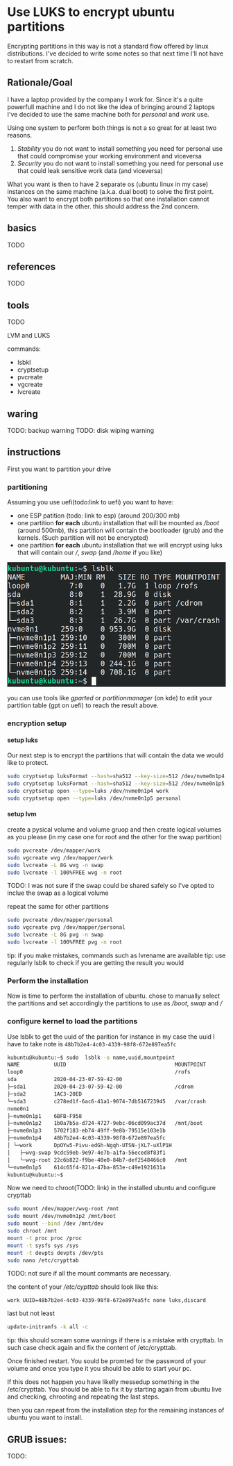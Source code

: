 # Use LUKS to encrypt ubuntu partitions
Encrypting partitions in this way is not a standard flow offered by linux distributions.
I've decided to write some notes so that next time I'll not have to restart from scratch.

## Rationale/Goal
I have a laptop provided by the company I work for. Since it's a quite powerfull machine and I do not like the idea of bringing around 2 laptops I've decided to use the same machine both for *personal* and *work* use.

Using one system to perform both things is not a so great for at least two reasons.
1. *Stability* you do not want to install something you need for personal use that could compromise your working environment and viceversa 
2. *Security* you do not want to install something you need for personal use that could leak sensitive work data (and viceversa) 

What you want is then to have 2 separate os (ubuntu linux in my case) instances on the same machine (a.k.a. dual boot) to solve the first point.
You also want to encrypt both partitions so that one installation cannot temper with data in the other. this should address the 2nd concern.

## basics
TODO

## references
TODO

## tools
TODO

LVM and LUKS

commands:
- lsbkl
- cryptsetup
- pvcreate
- vgcreate
- lvcreate



## waring
TODO: backup warning
TODO: disk wiping warning

## instructions
First you want to partition your drive


### partitioning
Assuming you use uefi(todo:link to uefi) you want to have:
 - one ESP patition (todo: link to esp) (around 200/300 mb)
 - one partition **for each** ubuntu installation that will be mounted as */boot* (around 500mb), this partition will contain the bootloader (grub) and the kernels. (Such partition will not be encrypted) 
 - one partition **for each** ubuntu installation that we will encrypt using luks that will contain our */*, *swap* (and */home* if you like)

![starting point](01_starting_point.png)

you can use tools like *gparted* or *partitionmanager* (on kde) to edit your partition table (gpt on uefi) to reach the result above.

### encryption setup

#### setup luks

Our next step is to encrypt the partitions that will contain the data we would like to protect.

``` bash
sudo cryptsetup luksFormat --hash=sha512 --key-size=512 /dev/nvme0n1p4
sudo cryptsetup luksFormat --hash=sha512 --key-size=512 /dev/nvme0n1p5
sudo cryptsetup open --type=luks /dev/nvme0n1p4 work
sudo cryptsetup open --type=luks /dev/nvme0n1p5 personal
```

#### setup lvm

create a pysical volume and volume gruop and then create logical volumes as you please (in my case one for root and the other for the swap partition)
``` bash
sudo pvcreate /dev/mapper/work 
sudo vgcreate wvg /dev/mapper/work 
sudo lvcreate -L 8G wvg -n swap
sudo lvcreate -l 100%FREE wvg -n root
```
TODO: I was not sure if the swap could be shared safely so I've opted to inclue the swap as a logical volume

repeat the same for other partitions
``` bash
sudo pvcreate /dev/mapper/personal
sudo vgcreate pvg /dev/mapper/personal
sudo lvcreate -L 8G pvg -n swap
sudo lvcreate -l 100%FREE pvg -n root
```
tip: if you make mistakes, commands such as lvrename are available 
tip: use regularly lsblk to check if you are getting the result you would 

### Perform the installation

Now is time to perform the installation of ubuntu. chose to manually select the partitions and set accordingly the partitions to use as */boot*, *swap* and */* 

### configure kernel to load the partitions

Use lsblk to get the uuid of the parition 
for instance in my case the uuid I have to take note is `48b7b2e4-4c03-4339-98f8-672e897ea5fc`

``` bash
kubuntu@kubuntu:~$ sudo  lsblk -o name,uuid,mountpoint
NAME           UUID                                   MOUNTPOINT
loop0                                                 /rofs
sda            2020-04-23-07-59-42-00                 
├─sda1         2020-04-23-07-59-42-00                 /cdrom
├─sda2         1AC3-20ED                              
└─sda3         c278ed1f-6ac6-41a1-9074-7db516723945   /var/crash
nvme0n1                                               
├─nvme0n1p1    6BFB-F958                              
├─nvme0n1p2    1b0a7b5a-d724-4727-9ebc-06cd099ac37d   /mnt/boot
├─nvme0n1p3    5702f183-eb74-49ff-9e8b-79515e103e1b   
├─nvme0n1p4    48b7b2e4-4c03-4339-98f8-672e897ea5fc   
│ └─work       DpOYw5-Pivu-edGh-Ngqh-UTSN-jXL7-uXlP1H 
│   ├─wvg-swap 9cdc59eb-9e97-4e7b-a1fa-56eced8f83f1   
│   └─wvg-root 22c6b822-f9be-40e0-84b7-def2548466c0   /mnt
└─nvme0n1p5    614c65f4-821a-47ba-853e-c49e1921631a   
kubuntu@kubuntu:~$ 
```

Now we need to chroot(TODO: link) in the installed ubuntu and configure crypttab 
``` bash
sudo mount /dev/mapper/wvg-root /mnt
sudo mount /dev/nvme0n1p2 /mnt/boot
sudo mount --bind /dev /mnt/dev
sudo chroot /mnt
mount -t proc proc /proc
mount -t sysfs sys /sys
mount -t devpts devpts /dev/pts
sudo nano /etc/crypttab
```
TODO: not sure if all the mount commants are necessary.

the content of your */etc/cypttab* should look like this:

```
work UUID=48b7b2e4-4c03-4339-98f8-672e897ea5fc none luks,discard
```

last but not least

``` bash
update-initramfs -k all -c
```

tip: this should scream some warnings if there is a mistake with crypttab. 
In such case check again and fix the content of /etc/crypttab.

Once finished restart. 
You sould be promted for the password of your volume and once you type it you should be able to start your pc.

If this does not happen you have likelly messedup something in the /etc/crypttab. 
You should be able to fix it by starting again from ubuntu live and checking, chrooting and repeating the last steps. 

then you can repeat from the installation step for the remaining instances of ubuntu you want to install.

## GRUB issues:
TODO:

[encrypting disks on ubuntu]: https://medium.com/@chrishantha/encrypting-disks-on-ubuntu-19-04-b50bfc65182a
[arch lvm on luks]: https://wiki.archlinux.org/index.php/Dm-crypt/Encrypting_an_entire_system#LVM_on_LUKS
[arch wipe disk]: todo
[boot process]: https://linuxhint.com/understanding_boot_process_bios_uefi/
[cypttab]: todo

